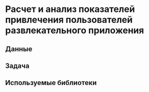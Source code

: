 # Расчет и анализ показателей привлечения пользователей развлекательного приложения

## Данные


## Задача


## Используемые библиотеки
